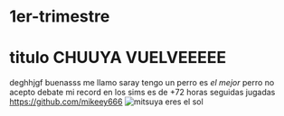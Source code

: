 # 1er-trimestre
# titulo CHUUYA VUELVEEEEE
deghhjgf
buenasss
me llamo saray
tengo un perro
es *el mejor* perro
no acepto debate
mi record en los sims es de +72 horas seguidas jugadas
https://github.com/mikeey666
![mitsuya eres el sol](https://somoskudasai.com/wp-content/uploads/2021/07/E6tYl9RUYAYizXW.jpg)
